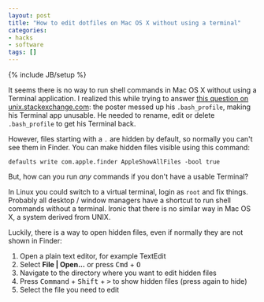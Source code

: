 ```yaml
---
layout: post
title: "How to edit dotfiles on Mac OS X without using a terminal"
categories:
- hacks
- software
tags: []
---
```

{% include JB/setup %}

It seems there is no way to run shell commands in Mac OS X without using a Terminal application.
I realized this while trying to answer
[this question on unix.stackexchange.com](http://unix.stackexchange.com/questions/107096/how-to-edit-delete-a-dot-file-on-mac-without-using-terminal/107104#107104):
the poster messed up his `.bash_profile`,
making his Terminal app unusable.
He needed to rename,
edit or delete `.bash_profile` to get his Terminal back.

However,
files starting with a `.` are hidden by default,
so normally you can't see them in Finder.
You can make hidden files visible using this command:

    defaults write com.apple.finder AppleShowAllFiles -bool true

But, how can you run *any* commands if you don't have a usable Terminal?

In Linux you could switch to a virtual terminal,
login as `root` and fix things.
Probably all desktop / window managers have a shortcut to run shell commands without a terminal.
Ironic that there is no similar way in Mac OS X,
a system derived from UNIX.

Luckily,
there is a way to open hidden files,
even if normally they are not shown in Finder:

1. Open a plain text editor, for example TextEdit
2. Select **File \| Open...** or press <kbd>Cmd</kbd> + <kbd>O</kbd>
3. Navigate to the directory where you want to edit hidden files
4. Press <kbd>Command</kbd> + <kbd>Shift</kbd> + <kbd>&gt;</kbd> to show hidden files (press again to hide)
5. Select the file you need to edit

